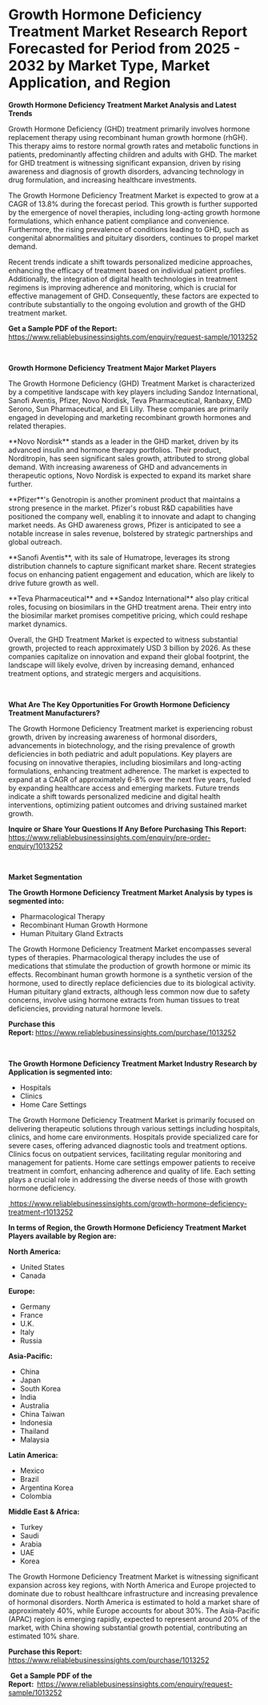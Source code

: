 <p><h1>Growth Hormone Deficiency Treatment Market Research Report Forecasted for Period from 2025 -  2032 by Market Type, Market Application, and Region</h1></p><p><strong>Growth Hormone Deficiency Treatment Market Analysis and Latest Trends</strong></p>
<p><p>Growth Hormone Deficiency (GHD) treatment primarily involves hormone replacement therapy using recombinant human growth hormone (rhGH). This therapy aims to restore normal growth rates and metabolic functions in patients, predominantly affecting children and adults with GHD. The market for GHD treatment is witnessing significant expansion, driven by rising awareness and diagnosis of growth disorders, advancing technology in drug formulation, and increasing healthcare investments.</p><p>The Growth Hormone Deficiency Treatment Market is expected to grow at a CAGR of 13.8% during the forecast period. This growth is further supported by the emergence of novel therapies, including long-acting growth hormone formulations, which enhance patient compliance and convenience. Furthermore, the rising prevalence of conditions leading to GHD, such as congenital abnormalities and pituitary disorders, continues to propel market demand.</p><p>Recent trends indicate a shift towards personalized medicine approaches, enhancing the efficacy of treatment based on individual patient profiles. Additionally, the integration of digital health technologies in treatment regimens is improving adherence and monitoring, which is crucial for effective management of GHD. Consequently, these factors are expected to contribute substantially to the ongoing evolution and growth of the GHD treatment market.</p></p>
<p><strong>Get a Sample PDF of the Report:&nbsp;</strong> <a href="https://www.reliablebusinessinsights.com/enquiry/request-sample/1013252?utm_campaign=3527&utm_medium=2&utm_source=Github&utm_content=ia&utm_term=16042025&utm_id=growth-hormone-deficiency-treatment">https://www.reliablebusinessinsights.com/enquiry/request-sample/1013252</a></p>
<p>&nbsp;</p>
<p><strong>Growth Hormone Deficiency Treatment Major Market Players</strong></p>
<p><p>The Growth Hormone Deficiency (GHD) Treatment Market is characterized by a competitive landscape with key players including Sandoz International, Sanofi Aventis, Pfizer, Novo Nordisk, Teva Pharmaceutical, Ranbaxy, EMD Serono, Sun Pharmaceutical, and Eli Lilly. These companies are primarily engaged in developing and marketing recombinant growth hormones and related therapies.</p><p>**Novo Nordisk** stands as a leader in the GHD market, driven by its advanced insulin and hormone therapy portfolios. Their product, Norditropin, has seen significant sales growth, attributed to strong global demand. With increasing awareness of GHD and advancements in therapeutic options, Novo Nordisk is expected to expand its market share further.</p><p>**Pfizer**'s Genotropin is another prominent product that maintains a strong presence in the market. Pfizer's robust R&D capabilities have positioned the company well, enabling it to innovate and adapt to changing market needs. As GHD awareness grows, Pfizer is anticipated to see a notable increase in sales revenue, bolstered by strategic partnerships and global outreach. </p><p>**Sanofi Aventis**, with its sale of Humatrope, leverages its strong distribution channels to capture significant market share. Recent strategies focus on enhancing patient engagement and education, which are likely to drive future growth as well.</p><p>**Teva Pharmaceutical** and **Sandoz International** also play critical roles, focusing on biosimilars in the GHD treatment arena. Their entry into the biosimilar market promises competitive pricing, which could reshape market dynamics.</p><p>Overall, the GHD Treatment Market is expected to witness substantial growth, projected to reach approximately USD 3 billion by 2026. As these companies capitalize on innovation and expand their global footprint, the landscape will likely evolve, driven by increasing demand, enhanced treatment options, and strategic mergers and acquisitions.</p></p>
<p>&nbsp;</p>
<p><strong>What Are The Key Opportunities For Growth Hormone Deficiency Treatment Manufacturers?</strong></p>
<p><p>The Growth Hormone Deficiency Treatment market is experiencing robust growth, driven by increasing awareness of hormonal disorders, advancements in biotechnology, and the rising prevalence of growth deficiencies in both pediatric and adult populations. Key players are focusing on innovative therapies, including biosimilars and long-acting formulations, enhancing treatment adherence. The market is expected to expand at a CAGR of approximately 6-8% over the next five years, fueled by expanding healthcare access and emerging markets. Future trends indicate a shift towards personalized medicine and digital health interventions, optimizing patient outcomes and driving sustained market growth.</p></p>
<p><strong>Inquire or Share Your Questions If Any Before Purchasing This Report:</strong> <a href="https://www.reliablebusinessinsights.com/enquiry/pre-order-enquiry/1013252?utm_campaign=3527&utm_medium=2&utm_source=Github&utm_content=ia&utm_term=16042025&utm_id=growth-hormone-deficiency-treatment">https://www.reliablebusinessinsights.com/enquiry/pre-order-enquiry/1013252</a></p>
<p>&nbsp;</p>
<p><strong>Market Segmentation</strong></p>
<p><strong>The Growth Hormone Deficiency Treatment Market Analysis by types is segmented into:</strong></p>
<p><ul><li>Pharmacological Therapy</li><li>Recombinant Human Growth Hormone</li><li>Human Pituitary Gland Extracts</li></ul></p>
<p><p>The Growth Hormone Deficiency Treatment Market encompasses several types of therapies. Pharmacological therapy includes the use of medications that stimulate the production of growth hormone or mimic its effects. Recombinant human growth hormone is a synthetic version of the hormone, used to directly replace deficiencies due to its biological activity. Human pituitary gland extracts, although less common now due to safety concerns, involve using hormone extracts from human tissues to treat deficiencies, providing natural hormone levels.</p></p>
<p><strong>Purchase this Report:&nbsp;</strong><a href="https://www.reliablebusinessinsights.com/purchase/1013252?utm_campaign=3527&utm_medium=2&utm_source=Github&utm_content=ia&utm_term=16042025&utm_id=growth-hormone-deficiency-treatment">https://www.reliablebusinessinsights.com/purchase/1013252</a></p>
<p>&nbsp;</p>
<p><strong>The Growth Hormone Deficiency Treatment Market Industry Research by Application is segmented into:</strong></p>
<p><ul><li>Hospitals</li><li>Clinics</li><li>Home Care Settings</li></ul></p>
<p><p>The Growth Hormone Deficiency Treatment Market is primarily focused on delivering therapeutic solutions through various settings including hospitals, clinics, and home care environments. Hospitals provide specialized care for severe cases, offering advanced diagnostic tools and treatment options. Clinics focus on outpatient services, facilitating regular monitoring and management for patients. Home care settings empower patients to receive treatment in comfort, enhancing adherence and quality of life. Each setting plays a crucial role in addressing the diverse needs of those with growth hormone deficiency.</p></p>
<p><a href="https://www.reliablebusinessinsights.com/growth-hormone-deficiency-treatment-r1013252?utm_campaign=3527&utm_medium=2&utm_source=Github&utm_content=ia&utm_term=16042025&utm_id=growth-hormone-deficiency-treatment">&nbsp;https://www.reliablebusinessinsights.com/growth-hormone-deficiency-treatment-r1013252</a></p>
<p><strong>In terms of Region, the Growth Hormone Deficiency Treatment Market Players available by Region are:</strong></p>
<p>
    <p> <strong> North America: </strong>
        <ul>
            <li>United States</li>
            <li>Canada</li>
        </ul>
        </p> 
    <p> <strong> Europe: </strong>
        <ul>
            <li>Germany</li>
            <li>France</li>
            <li>U.K.</li>
            <li>Italy</li>
            <li>Russia</li>
        </ul>
        </p> 
    <p> <strong> Asia-Pacific: </strong>
        <ul>
            <li>China</li>
            <li>Japan</li>
            <li>South Korea</li>
            <li>India</li>
            <li>Australia</li>
            <li>China Taiwan</li>
            <li>Indonesia</li>
            <li>Thailand</li>
            <li>Malaysia</li>
        </ul>
        </p> 
    <p> <strong> Latin America: </strong>
        <ul>
            <li>Mexico</li>
            <li>Brazil</li>
            <li>Argentina Korea</li>
            <li>Colombia</li>
        </ul>
        </p> 
    <p> <strong> Middle East & Africa: </strong>
        <ul>
            <li>Turkey</li>
            <li>Saudi</li>
            <li>Arabia</li>
            <li>UAE</li>
            <li>Korea</li>
        </ul>
    </p>
    </p>
<p><p>The Growth Hormone Deficiency Treatment Market is witnessing significant expansion across key regions, with North America and Europe projected to dominate due to robust healthcare infrastructure and increasing prevalence of hormonal disorders. North America is estimated to hold a market share of approximately 40%, while Europe accounts for about 30%. The Asia-Pacific (APAC) region is emerging rapidly, expected to represent around 20% of the market, with China showing substantial growth potential, contributing an estimated 10% share.</p></p>
<p><strong>Purchase this Report: </strong><a href="https://www.reliablebusinessinsights.com/purchase/1013252?utm_campaign=3527&utm_medium=2&utm_source=Github&utm_content=ia&utm_term=16042025&utm_id=growth-hormone-deficiency-treatment">https://www.reliablebusinessinsights.com/purchase/1013252</a></p>
<p>&nbsp;<strong>Get a Sample PDF of the Report:&nbsp;&nbsp;</strong><a href="https://www.reliablebusinessinsights.com/enquiry/request-sample/1013252?utm_campaign=3527&utm_medium=2&utm_source=Github&utm_content=ia&utm_term=16042025&utm_id=growth-hormone-deficiency-treatment">https://www.reliablebusinessinsights.com/enquiry/request-sample/1013252</a></p>
<p><strong></strong></p>
<p><p></p><p></p><p></p></p>